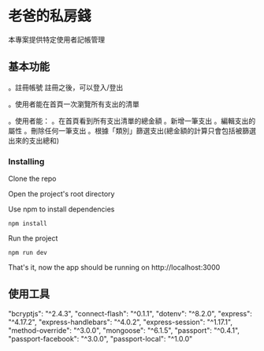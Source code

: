 # 老爸的私房錢

本專案提供特定使用者記帳管理

## 基本功能
。註冊帳號
  註冊之後，可以登入/登出

。使用者能在首頁一次瀏覽所有支出的清單

。使用者能：
  。在首頁看到所有支出清單的總金額
  。新增一筆支出 
  。編輯支出的屬性 
  。刪除任何一筆支出 
  。根據「類別」篩選支出(總金額的計算只會包括被篩選出來的支出總和)

### Installing

Clone the repo

Open the project's root directory

Use npm to install dependencies

```
npm install
```

Run the project

```
npm run dev
```

That's it, now the app should be running on http://localhost:3000

## 使用工具

  "bcryptjs": "^2.4.3",
  "connect-flash": "^0.1.1",
  "dotenv": "^8.2.0",
  "express": "^4.17.2",
  "express-handlebars": "^4.0.2",
  "express-session": "^1.17.1",
  "method-override": "^3.0.0",
  "mongoose": "^6.1.5",
  "passport": "^0.4.1",
  "passport-facebook": "^3.0.0",
  "passport-local": "^1.0.0"